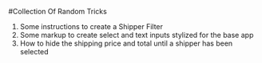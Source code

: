 #Collection Of Random Tricks

 1) Some instructions to create a Shipper Filter
 2) Some markup to create select and text inputs stylized for the base app
 3) How to hide the shipping price and total until a shipper has been selected